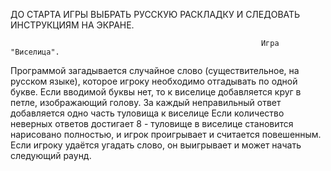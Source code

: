 ДО СТАРТА ИГРЫ ВЫБРАТЬ РУССКУЮ РАСКЛАДКУ И СЛЕДОВАТЬ ИНСТРУКЦИЯМ НА ЭКРАНЕ.

                                                            Игра "Виселица".
Программой загадывается  случайное слово (существительное, на русском языке),  которое игроку необходимо отгадывать по одной букве.
Если вводимой буквы нет, то к виселице добавляется круг в петле, изображающий голову. За каждый неправильный ответ  добавляется одно часть туловища к виселице
Если количество неверных ответов достигает 8  -  туловище в виселице становится нарисовано полностью, и игрок проигрывает и считается повешенным. 
Если игроку удаётся угадать слово, он выигрывает и может начать следующий раунд.



